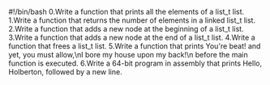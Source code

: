 #!/bin/bash
0.Write a function that prints all the elements of a list_t list.
1.Write a function that returns the number of elements in a linked list_t list.
2.Write a function that adds a new node at the beginning of a list_t list.
3.Write a function that adds a new node at the end of a list_t list.
4.Write a function that frees a list_t list.
5.Write a function that prints You're beat! and yet, you must allow,\nI bore my house upon my back!\n before the main function is executed.
6.Write a 64-bit program in assembly that prints Hello, Holberton, followed by a new line.

